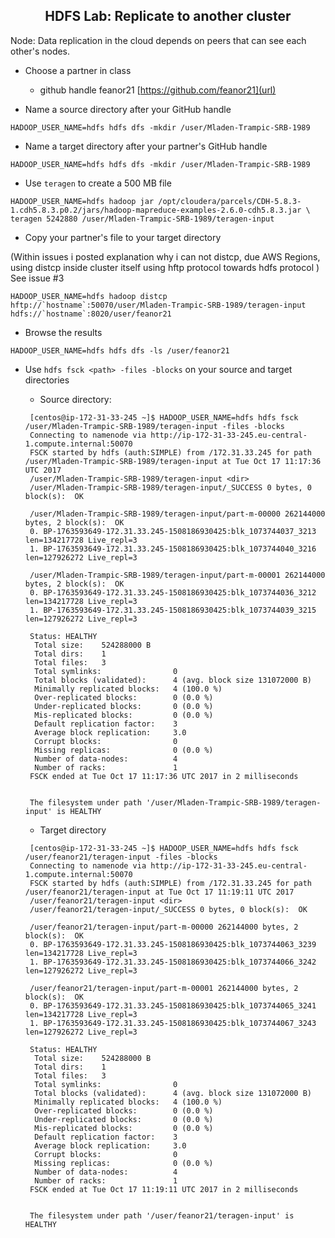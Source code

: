 ## <center> HDFS Lab: Replicate to another cluster

Node: Data replication in the cloud depends on peers that can see each
other's nodes.

* Choose a partner in class
    * github handle feanor21 [https://github.com/feanor21](url)
   
* Name a source directory after your GitHub handle
```
HADOOP_USER_NAME=hdfs hdfs dfs -mkdir /user/Mladen-Trampic-SRB-1989
```
	
* Name a target directory after your partner's GitHub handle
```
HADOOP_USER_NAME=hdfs hdfs dfs -mkdir /user/Mladen-Trampic-SRB-1989
```
	
* Use `teragen` to create a 500 MB file
```
HADOOP_USER_NAME=hdfs hadoop jar /opt/cloudera/parcels/CDH-5.8.3-1.cdh5.8.3.p0.2/jars/hadoop-mapreduce-examples-2.6.0-cdh5.8.3.jar \
teragen 5242880 /user/Mladen-Trampic-SRB-1989/teragen-input
```

* Copy your partner's file to your target directory 
	
(Within issues i posted explanation why i can not distcp, due AWS Regions, using distcp inside cluster itself using hftp protocol towards hdfs protocol )
See issue #3

```
HADOOP_USER_NAME=hdfs hadoop distcp hftp://`hostname`:50070/user/Mladen-Trampic-SRB-1989/teragen-input hdfs://`hostname`:8020/user/feanor21
```

* Browse the results
```
HADOOP_USER_NAME=hdfs hdfs dfs -ls /user/feanor21
```

* Use `hdfs fsck <path> -files -blocks` on your source and target directories
     * Source directory:
     ```
      [centos@ip-172-31-33-245 ~]$ HADOOP_USER_NAME=hdfs hdfs fsck /user/Mladen-Trampic-SRB-1989/teragen-input -files -blocks
      Connecting to namenode via http://ip-172-31-33-245.eu-central-1.compute.internal:50070
      FSCK started by hdfs (auth:SIMPLE) from /172.31.33.245 for path /user/Mladen-Trampic-SRB-1989/teragen-input at Tue Oct 17 11:17:36 UTC 2017
      /user/Mladen-Trampic-SRB-1989/teragen-input <dir>
      /user/Mladen-Trampic-SRB-1989/teragen-input/_SUCCESS 0 bytes, 0 block(s):  OK
      
      /user/Mladen-Trampic-SRB-1989/teragen-input/part-m-00000 262144000 bytes, 2 block(s):  OK
      0. BP-1763593649-172.31.33.245-1508186930425:blk_1073744037_3213 len=134217728 Live_repl=3
      1. BP-1763593649-172.31.33.245-1508186930425:blk_1073744040_3216 len=127926272 Live_repl=3
      
      /user/Mladen-Trampic-SRB-1989/teragen-input/part-m-00001 262144000 bytes, 2 block(s):  OK
      0. BP-1763593649-172.31.33.245-1508186930425:blk_1073744036_3212 len=134217728 Live_repl=3
      1. BP-1763593649-172.31.33.245-1508186930425:blk_1073744039_3215 len=127926272 Live_repl=3
      
      Status: HEALTHY
       Total size:    524288000 B
       Total dirs:    1
       Total files:   3
       Total symlinks:                0
       Total blocks (validated):      4 (avg. block size 131072000 B)
       Minimally replicated blocks:   4 (100.0 %)
       Over-replicated blocks:        0 (0.0 %)
       Under-replicated blocks:       0 (0.0 %)
       Mis-replicated blocks:         0 (0.0 %)
       Default replication factor:    3
       Average block replication:     3.0
       Corrupt blocks:                0
       Missing replicas:              0 (0.0 %)
       Number of data-nodes:          4
       Number of racks:               1
      FSCK ended at Tue Oct 17 11:17:36 UTC 2017 in 2 milliseconds
      
      
      The filesystem under path '/user/Mladen-Trampic-SRB-1989/teragen-input' is HEALTHY
     ```

     * Target directory
	 
     ```
      [centos@ip-172-31-33-245 ~]$ HADOOP_USER_NAME=hdfs hdfs fsck /user/feanor21/teragen-input -files -blocks
      Connecting to namenode via http://ip-172-31-33-245.eu-central-1.compute.internal:50070
      FSCK started by hdfs (auth:SIMPLE) from /172.31.33.245 for path /user/feanor21/teragen-input at Tue Oct 17 11:19:11 UTC 2017
      /user/feanor21/teragen-input <dir>
      /user/feanor21/teragen-input/_SUCCESS 0 bytes, 0 block(s):  OK
      
      /user/feanor21/teragen-input/part-m-00000 262144000 bytes, 2 block(s):  OK
      0. BP-1763593649-172.31.33.245-1508186930425:blk_1073744063_3239 len=134217728 Live_repl=3
      1. BP-1763593649-172.31.33.245-1508186930425:blk_1073744066_3242 len=127926272 Live_repl=3
      
      /user/feanor21/teragen-input/part-m-00001 262144000 bytes, 2 block(s):  OK
      0. BP-1763593649-172.31.33.245-1508186930425:blk_1073744065_3241 len=134217728 Live_repl=3
      1. BP-1763593649-172.31.33.245-1508186930425:blk_1073744067_3243 len=127926272 Live_repl=3
      
      Status: HEALTHY
       Total size:    524288000 B
       Total dirs:    1
       Total files:   3
       Total symlinks:                0
       Total blocks (validated):      4 (avg. block size 131072000 B)
       Minimally replicated blocks:   4 (100.0 %)
       Over-replicated blocks:        0 (0.0 %)
       Under-replicated blocks:       0 (0.0 %)
       Mis-replicated blocks:         0 (0.0 %)
       Default replication factor:    3
       Average block replication:     3.0
       Corrupt blocks:                0
       Missing replicas:              0 (0.0 %)
       Number of data-nodes:          4
       Number of racks:               1
      FSCK ended at Tue Oct 17 11:19:11 UTC 2017 in 2 milliseconds
      
      
      The filesystem under path '/user/feanor21/teragen-input' is HEALTHY
     ```


